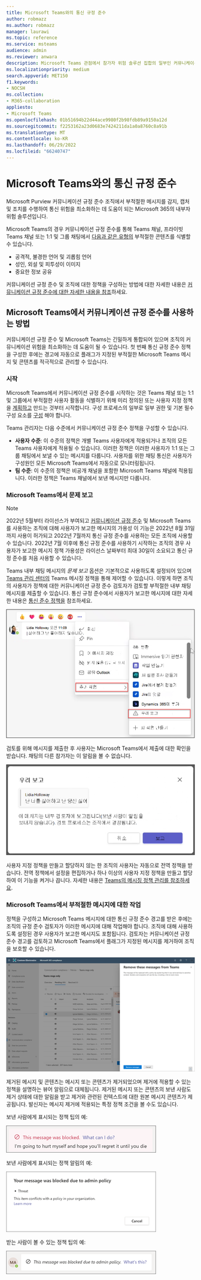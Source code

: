 ```yaml
---
title: Microsoft Teams와의 통신 규정 준수
author: robmazz
ms.author: robmazz
manager: laurawi
ms.topic: reference
ms.service: msteams
audience: admin
ms.reviewer: anwara
description: Microsoft Teams 관점에서 참가자 위험 솔루션 집합의 일부인 커뮤니케이션 규정 준수에 대해 알아봅니다(M365 통신 규정 준수 기능의 일부).
ms.localizationpriority: medium
search.appverid: MET150
f1.keywords:
- NOCSH
ms.collection:
- M365-collaboration
appliesto:
- Microsoft Teams
ms.openlocfilehash: 01b51694b22d44ace9980f2b98fdb89a9150a12d
ms.sourcegitcommit: f2253162a23d0683e7424211da1a0a8760c8a91b
ms.translationtype: MT
ms.contentlocale: ko-KR
ms.lasthandoff: 06/29/2022
ms.locfileid: "66240747"
---
```

# <a name="communication-compliance-with-microsoft-teams"></a>Microsoft Teams와의 통신 규정 준수

Microsoft Purview 커뮤니케이션 규정 준수 조직에서 부적절한 메시지를 감지, 캡처 및 조치를 수행하여 통신 위험을 최소화하는 데 도움이 되는 Microsoft 365의 내부자 위험 솔루션입니다.

Microsoft Teams의 경우 커뮤니케이션 규정 준수를 통해 Teams 채널, 프라이빗 Teams 채널 또는 1:1 및 그룹 채팅에서 [다음과 같은 유형의](/microsoft-365/compliance/communication-compliance-feature-reference) 부적절한 콘텐츠를 식별할 수 있습니다.

- 공격적, 불경한 언어 및 괴롭힘 언어
- 성인, 외설 및 피투성이 이미지
- 중요한 정보 공유

커뮤니케이션 규정 준수 및 조직에 대한 정책을 구성하는 방법에 대한 자세한 내용은 [커뮤니케이션 규정 준수에 대한 자세한 내용을 참조](/microsoft-365/compliance/communication-compliance)하세요.

## <a name="how-to-use-communication-compliance-in-microsoft-teams"></a>Microsoft Teams에서 커뮤니케이션 규정 준수를 사용하는 방법

커뮤니케이션 규정 준수 및 Microsoft Teams는 긴밀하게 통합되어 있으며 조직의 커뮤니케이션 위험을 최소화하는 데 도움이 될 수 있습니다. 첫 번째 통신 규정 준수 정책을 구성한 후에는 경고에 자동으로 플래그가 지정된 부적절한 Microsoft Teams 메시지 및 콘텐츠를 적극적으로 관리할 수 있습니다.

### <a name="getting-started"></a>시작

Microsoft Teams에서 커뮤니케이션 규정 준수를 시작하는 것은 Teams 채널 또는 1:1 및 그룹에서 부적절한 사용자 활동을 식별하기 위해 미리 정의된 또는 사용자 지정 정책을 [계획하고](/microsoft-365/compliance/communication-compliance-plan) 만드는 것부터 시작합니다. 구성 프로세스의 일부로 일부 권한 및 기본 필수 구성 요소를 [구성](/microsoft-365/compliance/communication-compliance-configure) 해야 합니다.

Teams 관리자는 다음 수준에서 커뮤니케이션 규정 준수 정책을 구성할 수 있습니다.

- **사용자 수준**: 이 수준의 정책은 개별 Teams 사용자에게 적용되거나 조직의 모든 Teams 사용자에게 적용될 수 있습니다. 이러한 정책은 이러한 사용자가 1:1 또는 그룹 채팅에서 보낼 수 있는 메시지를 다룹니다. 사용자를 위한 채팅 통신은 사용자가 구성원인 모든 Microsoft Teams에서 자동으로 모니터링됩니다.
- **팀 수준**: 이 수준의 정책은 비공개 채널을 포함한 Microsoft Teams 채널에 적용됩니다. 이러한 정책은 Teams 채널에서 보낸 메시지만 다룹니다.

### <a name="report-a-concern-in-microsoft-teams"></a>Microsoft Teams에서 문제 보고

>[!NOTE]
>2022년 5월부터 라이선스가 부여되고 [커뮤니케이션 규정 준수](/microsoft-365/compliance/communication-compliance-configure#subscriptions-and-licensing) 및 Microsoft Teams를 사용하는 조직에 대해 사용자가 보고한 메시지의 가용성 이 기능은 2022년 8월 31일까지 사용이 허가되고 2022년 7월까지 통신 규정 준수를 사용하는 모든 조직에 사용할 수 있습니다. 2022년 7월 이후에 통신 규정 준수를 사용하기 시작하는 조직의 경우 사용자가 보고한 메시지 정책 가용성은 라이선스 날짜부터 최대 30일이 소요되고 통신 규정 준수를 처음 사용할 수 있습니다.

Teams 내부 채팅 메시지의 *문제 보고* 옵션은 기본적으로 사용하도록 설정되어 있으며 [Teams 관리 센터의](/microsoftteams/manage-teams-in-modern-portal) Teams 메시징 정책을 통해 제어할 수 있습니다. 이렇게 하면 조직의 사용자가 정책에 대한 커뮤니케이션 규정 준수 검토자가 검토할 부적절한 내부 채팅 메시지를 제출할 수 있습니다. 통신 규정 준수에서 사용자가 보고한 메시지에 대한 자세한 내용은 [통신 준수 정책을](/microsoft-365/compliance/communication-compliance-policies#user-reported-messages-policy) 참조하세요.

![문제 메뉴를 보고합니다.](./media/communication-compliance-report-a-concern-full-menu.png)

검토를 위해 메시지를 제출한 후 사용자는 Microsoft Teams에서 제출에 대한 확인을 받습니다. 채팅의 다른 참가자는 이 알림을 볼 수 없습니다.

![우려 사항 확인을 보고합니다.](./media/communication-compliance-report-a-concern.png)

사용자 지정 정책을 만들고 할당하지 않는 한 조직의 사용자는 자동으로 전역 정책을 받습니다. 전역 정책에서 설정을 편집하거나 하나 이상의 사용자 지정 정책을 만들고 할당하여 이 기능을 켜거나 끕니다. 자세한 내용은 [Teams의 메시징 정책 관리를 참조하세요](/microsoftteams/messaging-policies-in-teams).

### <a name="act-on-inappropriate-messages-in-microsoft-teams"></a>Microsoft Teams에서 부적절한 메시지에 대한 작업

정책을 구성하고 Microsoft Teams 메시지에 대한 통신 규정 준수 경고를 받은 후에는 조직의 규정 준수 검토자가 이러한 메시지에 대해 작업해야 합니다. 조직에 대해 사용하도록 설정된 경우 사용자가 보고한 메시지도 포함됩니다. 검토자는 커뮤니케이션 규정 준수 경고를 검토하고 Microsoft Teams에서 플래그가 지정된 메시지를 제거하여 조직을 보호할 수 있습니다.

![Teams에서 메시지를 제거합니다.](./media/communication-compliance-remove-teams-message.png)

제거된 메시지 및 콘텐츠는 메시지 또는 콘텐츠가 제거되었으며 제거에 적용할 수 있는 정책을 설명하는 뷰어 알림으로 대체됩니다. 제거된 메시지 또는 콘텐츠의 보낸 사람도 제거 상태에 대한 알림을 받고 제거와 관련된 컨텍스트에 대한 원본 메시지 콘텐츠가 제공됩니다. 발신자는 메시지 제거에 적용되는 특정 정책 조건을 볼 수도 있습니다.

보낸 사람에게 표시되는 정책 팁의 예:

![보낸 사람용 정책 팁입니다.](./media/communication-compliance-warning-1.png)

보낸 사람에게 표시되는 정책 알림의 예:

![보낸 사람 정책 조건 정보입니다.](./media/communication-compliance-warning-2.png)

받는 사람이 볼 수 있는 정책 팁의 예:

![받는 사람을 위한 정책 팁입니다.](./media/communication-compliance-warning-3.png)